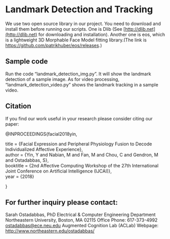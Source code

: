 # Landmark Detection and Tracking

We use two open source library in our project. You need to download and install them before running our scripts. One is Dlib (See [http://dlib.net](http://dlib.net) for downloading and installation). Another one is eos, which is a lightweight 3D Morphable Face Model fitting library.(The link is https://github.com/patrikhuber/eos/releases.)

## Sample code

Run the code “landmark_detection_img.py”. It will show the landmark detection of a sample image.
As for video processing, “landmark_detection_video.py” shows the landmark tracking in a sample video.

## Citation
If you find our work useful in your research please consider citing our paper:

@INPROCEEDINGS{facial2018yin,

  title     = {Facial Expression and Peripheral Physiology Fusion to Decode Individualized Affective Experience},  
  author    = {Yin, Y and Nabian, M and Fan, M and Chou, C and Gendron, M and Ostadabbas, S},  
  booktitle = {2nd Affective Computing Workshop of the 27th International Joint Conference on Artificial Intelligence (IJCAI)},  
  year      = {2018}  
  
}

## For further inquiry please contact: 
Sarah Ostadabbas, PhD
Electrical & Computer Engineering Department
Northeastern University, Boston, MA 02115
Office Phone: 617-373-4992
ostadabbas@ece.neu.edu
Augmented Cognition Lab (ACLab) Webpage: http://www.northeastern.edu/ostadabbas/